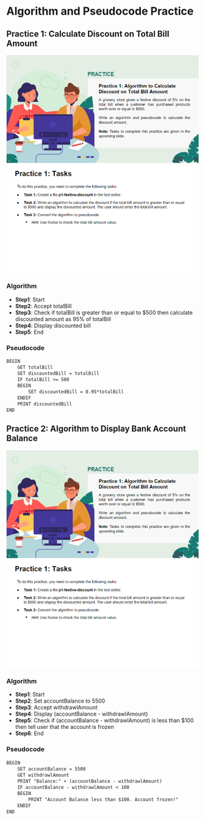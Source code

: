 # Algorithm and Pseudocode Practice

## Practice 1: Calculate Discount on Total Bill Amount

![p1_1](images/p1_1.png)
![p1_2](images/p1_2.png)

### Algorithm

- **Step1**: Start
- **Step2**: Accept totalBill
- **Step3**: Check if totalBill is greater than or equal to $500 then calculate discounted amount as 95% of totalBill
- **Step4**: Display discounted bill
- **Step5**: End

### Pseudocode

    BEGIN
        GET totalBill
        SET discountedBill = totalBill
        IF totalBill >= 500
        BEGIN
            SET discountedBill = 0.95*totalBill
        ENDIF
        PRINT discountedBill
    END

## Practice 2: Algorithm to Display Bank Account Balance

![p2_1](images/p1_1.png)
![p2_2](images/p1_2.png)

### Algorithm

- **Step1**: Start
- **Step2**: Set accountBalance to 5500
- **Step3**: Accept withdrawlAmount
- **Step4**: Display (accountBalance - withdrawlAmount)
- **Step5**: Check if (accountBalance - withdrawlAmount) is less than $100 then tell user that the account is frozen
- **Step6**: End

### Pseudocode

    BEGIN
        SET accountBalance = 5500
        GET withdrawlAmount
        PRINT "Balance:" + (accountBalance - withdrawlAmount)
        IF accountBalance - withdrawlAmount < 100
        BEGIN
            PRINT "Account Balance less than $100. Account frozen!"
        ENDIF
    END
